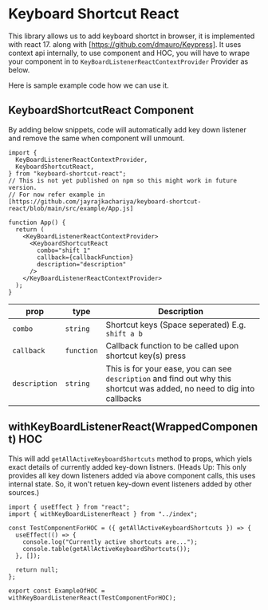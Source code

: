 # Keyboard Shortcut React

This library allows us to add keyboard shortct in browser, it is implemented with react 17. along with [https://github.com/dmauro/Keypress].
It uses context api internally, to use component and HOC, you will have to wrape your component in to `KeyBoardListenerReactContextProvider` Provider as below.

Here is sample example code how we can use it.

## KeyboardShortcutReact Component

By adding below snippets, code will automatically add key down listener and remove the same when component will unmount.

```
import {
  KeyBoardListenerReactContextProvider,
  KeyboardShortcutReact,
} from "keyboard-shortcut-react"; 
// This is not yet published on npm so this might work in future version. 
// For now refer example in [https://github.com/jayrajkachariya/keyboard-shortcut-react/blob/main/src/example/App.js]

function App() {
  return (
    <KeyBoardListenerReactContextProvider> 
      <KeyboardShortcutReact
        combo="shift 1" 
        callback={callbackFunction}
        description="description"
      />
    </KeyBoardListenerReactContextProvider>
  );
}
```

| prop | type  | Description |
| --- | --- | --- |
| `combo` | `string` | Shortcut keys (Space seperated) E.g. `shift a b` |
| `callback` | `function` | Callback function to be called upon shortcut key(s) press |
| `description` | `string` | This is for your ease, you can see `description` and find out why this shortcut was added, no need to dig into callbacks |

## withKeyBoardListenerReact(WrappedComponent) HOC

This will add `getAllActiveKeyboardShortcuts` method to props, which yiels exact details of currently added key-down listners. 
(Heads Up: This only provides all key down listeners added via above component calls, this uses internal state. So, it won't retuen key-down event listeners added by other sources.)

```
import { useEffect } from "react";
import { withKeyBoardListenerReact } from "../index";

const TestComponentForHOC = ({ getAllActiveKeyboardShortcuts }) => {
  useEffect(() => {
    console.log("Currently active shortcuts are...");
    console.table(getAllActiveKeyboardShortcuts());
  }, []);

  return null;
};

export const ExampleOfHOC = withKeyBoardListenerReact(TestComponentForHOC);

```



